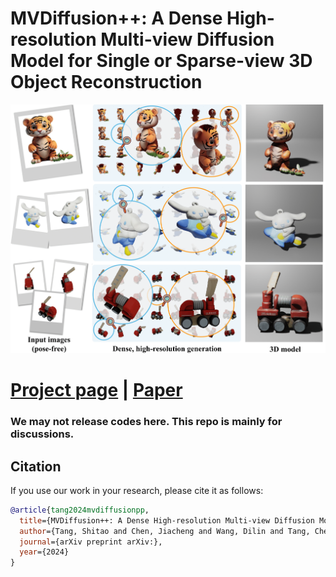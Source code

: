 # MVDiffusion++: A Dense High-resolution Multi-view Diffusion Model for Single or Sparse-view 3D Object Reconstruction

<div align="center">
  <img width="800" src="assets/teaser.png">
</div>

# [Project page](https://mvdiffusion-plusplus.github.io/) |  [Paper]() 

### We may not release codes here. This repo is mainly for discussions. 

## Citation

If you use our work in your research, please cite it as follows:

```bibtex
@article{tang2024mvdiffusionpp,
  title={MVDiffusion++: A Dense High-resolution Multi-view Diffusion Model for Single to Sparse-view 3D ObjectReconstruction},
  author={Tang, Shitao and Chen, Jiacheng and Wang, Dilin and Tang, Chengzhou and Zhang, Fuyang and Fan, Yuchen and Chandra, Vikas and Furukawa, Yasutaka and Ranjan, Rakesh},
  journal={arXiv preprint arXiv:},
  year={2024}
}
```